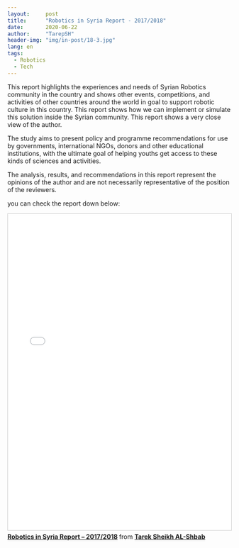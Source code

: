 ```yaml
---
layout:     post
title:      "Robotics in Syria Report - 2017/2018"
date:       2020-06-22 
author:     "TarepSH"
header-img: "img/in-post/18-3.jpg"
lang: en
tags:
  - Robotics
  - Tech
---
```

This report highlights the experiences and needs of Syrian Robotics community in the country and shows other events, competitions, and activities of other countries around the world in goal to support robotic culture in this country. This report shows how we can implement or simulate this solution inside the Syrian community. This report shows a very close view of the author. 

The study aims to present policy and programme recommendations for use by governments, international NGOs, donors and other educational institutions, with the ultimate goal of helping youths get access to these kinds of sciences and activities.

The analysis, results, and recommendations in this report represent the opinions of the author and are not necessarily representative of the position of the reviewers.

you can check the report down below:

<iframe src="//www.slideshare.net/slideshow/embed_code/key/gOE1WlMiHLvqP8" width="668" height="714" frameborder="0" marginwidth="0" marginheight="0" scrolling="no" style="border:1px solid #CCC; border-width:1px; margin-bottom:5px; max-width: 100%;" allowfullscreen> </iframe> <div style="margin-bottom:5px"> <strong> <a href="//www.slideshare.net/tarepsh/robotics-in-syria-report-20172018" title="Robotics in Syria Report – 2017/2018" target="_blank">Robotics in Syria Report – 2017/2018</a> </strong> from <strong><a href="https://www.slideshare.net/tarepsh" target="_blank">Tarek Sheikh AL-Shbab</a></strong> </div>